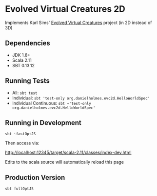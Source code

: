# Evolved Virtual Creatures 2D 

Implements Karl Sims' [Evolved Virtual Creatures](http://www.karlsims.com/evolved-virtual-creatures.html) project (in 2D 
instead of 3D)


## Dependencies

 - JDK 1.8+
 - Scala 2.11
 - SBT 0.13.12


## Running Tests

 - All: `sbt test`
 - Individual: `sbt 'test-only org.danielholmes.evc2d.HelloWorldSpec'`
 - Individual Continuous: `sbt ~'test-only org.danielholmes.evc2d.HelloWorldSpec'`


## Running in Development

`sbt ~fastOptJS`

Then access via:

[http://localhost:12345/target/scala-2.11/classes/index-dev.html](http://localhost:12345/target/scala-2.11/classes/index-dev.html)

Edits to the scala source will automatically reload this page


## Production Version

`sbt fullOptJS`